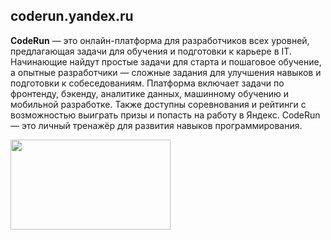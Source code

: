 ##  coderun.yandex.ru 

**CodeRun** — это онлайн-платформа для разработчиков всех уровней, предлагающая задачи для обучения и подготовки к карьере в IT. Начинающие найдут простые задачи для старта и пошаговое обучение, а опытные разработчики — сложные задания для улучшения навыков и подготовки к собеседованиям. Платформа включает задачи по фронтенду, бэкенду, аналитике данных, машинному обучению и мобильной разработке. Также доступны соревнования и рейтинги с возможностью выиграть призы и попасть на работу в Яндекс. CodeRun — это личный тренажёр для развития навыков программирования.


<img src="[https://encrypted-tbn0.gstatic.com/images?q=tbn:ANd9GcQKbLPH9H5zdepNauIRb4Gof3KWaruKD5iiSQ&s](https://www.hse.ru/data/2024/05/03/2135132363/3pic1%20(1).png)" width="256" height="144">
